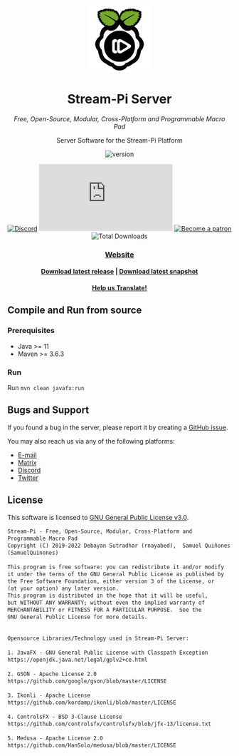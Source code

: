 <div align="center">
<img src="https://raw.githubusercontent.com/stream-pi/server/master/logo.png" height="150" alt="logo">

# Stream-Pi Server

*Free, Open-Source, Modular, Cross-Platform and Programmable Macro Pad*

Server Software for the Stream-Pi Platform

![version](https://img.shields.io/badge/Version-2.0.0--SNAPSHOT-green)

[![Discord](https://discordapp.com/api/guilds/582313435149238295/widget.png?style=shield)](https://discord.gg/BExqGmk)
[![Matrix](https://img.shields.io/matrix/stream-pi-general:matrix.org?label=Matrix)](https://matrix.to/#/!hTwUYZonUXThjkMhCD:matrix.org?via=matrix.org)
[![Become a patron](https://img.shields.io/badge/dynamic/json?color=%23e85b46&label=Donate&query=data.attributes.patron_count&suffix=%20patrons&url=https%3A%2F%2Fwww.patreon.com%2Fapi%2Fcampaigns%2F5789155)](https://www.patreon.com/streampi)
![Total Downloads](https://img.shields.io/github/downloads/stream-pi/server/total?label=Total%20Downloads)

### [Website](https://stream-pi.com)
#### [Download latest release](https://github.com/stream-pi/server/releases/tag/1.0.0-EA%2B3) | [Download latest snapshot](https://github.com/stream-pi/server/releases/tag/2.0.0-SNAPSHOT)
#### [Help us Translate!](https://github.com/stream-pi/server/blob/master/i18n.md)
</div>


## Compile and Run from source

### Prerequisites

- Java >= 11
- Maven >= 3.6.3

### Run

Run `mvn clean javafx:run`


## Bugs and Support

If you found a bug in the server, please report it by creating a [GitHub issue](https://github.com/stream-pi/server/issues).

You may also reach us via any of the following platforms:
* [E-mail](mailto:contact@stream-pi.com)
* [Matrix](https://matrix.to/#/!hTwUYZonUXThjkMhCD:matrix.org?via=matrix.org)
* [Discord](https://discord.gg/BExqGmk)
* [Twitter](https://twitter.com/stream_pi)


## License

This software is licensed to [GNU General Public License v3.0](https://github.com/stream-pi/server/blob/master/LICENSE).
```
Stream-Pi - Free, Open-Source, Modular, Cross-Platform and Programmable Macro Pad
Copyright (C) 2019-2022 Debayan Sutradhar (rnayabed),  Samuel Quiñones (SamuelQuinones)

This program is free software: you can redistribute it and/or modify
it under the terms of the GNU General Public License as published by
the Free Software Foundation, either version 3 of the License, or
(at your option) any later version.
This program is distributed in the hope that it will be useful,
but WITHOUT ANY WARRANTY; without even the implied warranty of
MERCHANTABILITY or FITNESS FOR A PARTICULAR PURPOSE.  See the
GNU General Public License for more details.


Opensource Libraries/Technology used in Stream-Pi Server:

1. JavaFX - GNU General Public License with Classpath Exception
https://openjdk.java.net/legal/gplv2+ce.html

2. GSON - Apache License 2.0
https://github.com/google/gson/blob/master/LICENSE

3. Ikonli - Apache License
https://github.com/kordamp/ikonli/blob/master/LICENSE

4. ControlsFX - BSD 3-Clause License
https://github.com/controlsfx/controlsfx/blob/jfx-13/license.txt

5. Medusa - Apache License 2.0
https://github.com/HanSolo/medusa/blob/master/LICENSE
```



